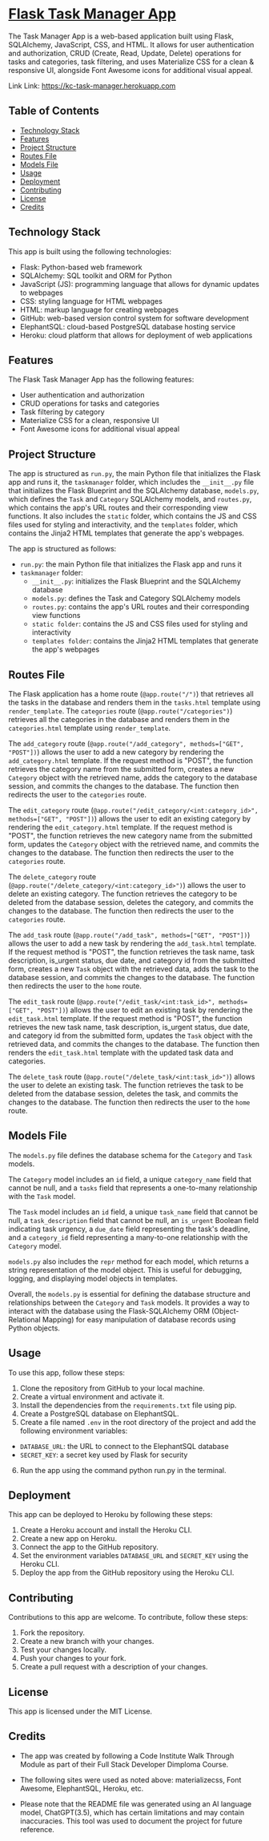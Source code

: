 # [Flask Task Manager App](https://kc-task-manager.herokuapp.com)
The Task Manager App is a web-based application built using Flask, SQLAlchemy, JavaScript, CSS, and HTML. It allows for user authentication and authorization, CRUD (Create, Read, Update, Delete) operations for tasks and categories, task filtering, and uses Materialize CSS for a clean & responsive UI, alongside Font Awesome icons for additional visual appeal.

  Link Link: https://kc-task-manager.herokuapp.com

## Table of Contents

- [Technology Stack](#technology-stack)
- [Features](#features)
- [Project Structure](#project-structure)
- [Routes File](#routes-file)
- [Models File](#models-file)
- [Usage](#usage)
- [Deployment](#deployment)
- [Contributing](#contributing)
- [License](#license)
- [Credits](#credits)

## Technology Stack
This app is built using the following technologies:

- Flask: Python-based web framework
- SQLAlchemy: SQL toolkit and ORM for Python
- JavaScript (JS): programming language that allows for dynamic updates to webpages
- CSS: styling language for HTML webpages
- HTML: markup language for creating webpages
- GitHub: web-based version control system for software development
- ElephantSQL: cloud-based PostgreSQL database hosting service
- Heroku: cloud platform that allows for deployment of web applications


## Features
The Flask Task Manager App has the following features:

- User authentication and authorization
- CRUD operations for tasks and categories
- Task filtering by category
- Materialize CSS for a clean, responsive UI
- Font Awesome icons for additional visual appeal


## Project Structure
The app is structured as `run.py`, the main Python file that initializes the Flask app and runs it, the `taskmanager` folder, which includes the `__init__.py` file that initializes the Flask Blueprint and the SQLAlchemy database, `models.py`, which defines the `Task` and `Category` SQLAlchemy models, and `routes.py`, which contains the app's URL routes and their corresponding view functions. It also includes the `static` folder, which contains the JS and CSS files used for styling and interactivity, and the `templates` folder, which contains the Jinja2 HTML templates that generate the app's webpages. 

The app is structured as follows:

- `run.py`: the main Python file that initializes the Flask app and runs it
- `taskmanager` folder:
  - `__init__.py`: initializes the Flask Blueprint and the SQLAlchemy database
  - `models.py`: defines the Task and Category SQLAlchemy models
  - `routes.py`: contains the app's URL routes and their corresponding view functions
  - `static folder`: contains the JS and CSS files used for styling and interactivity
  - `templates folder`: contains the Jinja2 HTML templates that generate the app's webpages


## Routes File

 The Flask application has a home route (`@app.route("/")`) that retrieves all the tasks in the database and renders them in the `tasks.html` template using `render_template`. The `categories` route (`@app.route("/categories")`) retrieves all the categories in the database and renders them in the `categories.html` template using `render_template`.

The `add_category` route (`@app.route("/add_category", methods=["GET", "POST"])`) allows the user to add a new category by rendering the `add_category.html` template. If the request method is "POST", the function retrieves the category name from the submitted form, creates a new `Category` object with the retrieved name, adds the category to the database session, and commits the changes to the database. The function then redirects the user to the `categories` route.

The `edit_category` route (`@app.route("/edit_category/<int:category_id>", methods=["GET", "POST"])`) allows the user to edit an existing category by rendering the `edit_category.html` template. If the request method is "POST", the function retrieves the new category name from the submitted form, updates the `Category` object with the retrieved name, and commits the changes to the database. The function then redirects the user to the `categories` route.

The `delete_category` route (`@app.route("/delete_category/<int:category_id>")`) allows the user to delete an existing category. The function retrieves the category to be deleted from the database session, deletes the category, and commits the changes to the database. The function then redirects the user to the `categories` route.

The `add_task` route (`@app.route("/add_task", methods=["GET", "POST"])`) allows the user to add a new task by rendering the `add_task.html` template. If the request method is "POST", the function retrieves the task name, task description, is_urgent status, due date, and category id from the submitted form, creates a new `Task` object with the retrieved data, adds the task to the database session, and commits the changes to the database. The function then redirects the user to the `home` route.

The `edit_task` route (`@app.route("/edit_task/<int:task_id>", methods=["GET", "POST"])`) allows the user to edit an existing task by rendering the `edit_task.html` template. If the request method is "POST", the function retrieves the new task name, task description, is_urgent status, due date, and category id from the submitted form, updates the `Task` object with the retrieved data, and commits the changes to the database. The function then renders the `edit_task.html` template with the updated task data and categories.

The `delete_task` route (`@app.route("/delete_task/<int:task_id>")`) allows the user to delete an existing task. The function retrieves the task to be deleted from the database session, deletes the task, and commits the changes to the database. The function then redirects the user to the `home` route.


## Models File

The `models.py` file defines the database schema for the `Category` and `Task` models. 

The `Category` model includes an `id` field, a unique `category_name` field that cannot be null, and a `tasks` field that represents a one-to-many relationship with the `Task` model. 

The `Task` model includes an `id` field, a unique `task_name` field that cannot be null, a `task_description` field that cannot be null, an `is_urgent` Boolean field indicating task urgency, a `due_date` field representing the task's deadline, and a `category_id` field representing a many-to-one relationship with the `Category` model.

`models.py` also includes the `repr` method for each model, which returns a string representation of the model object. This is useful for debugging, logging, and displaying model objects in templates.

Overall, the `models.py` is essential for defining the database structure and relationships between the `Category` and `Task` models. It provides a way to interact with the database using the Flask-SQLAlchemy ORM (Object-Relational Mapping) for easy manipulation of database records using Python objects.

## Usage
To use this app, follow these steps:

1. Clone the repository from GitHub to your local machine.
2. Create a virtual environment and activate it.
3. Install the dependencies from the `requirements.txt` file using pip.
4. Create a PostgreSQL database on ElephantSQL.
5. Create a file named `.env` in the root directory of the project and add the following environment variables:
  - `DATABASE_URL`: the URL to connect to the ElephantSQL database
  - `SECRET_KEY`: a secret key used by Flask for security
6. Run the app using the command python run.py in the terminal.


## Deployment
This app can be deployed to Heroku by following these steps:

1. Create a Heroku account and install the Heroku CLI.
2. Create a new app on Heroku.
3. Connect the app to the GitHub repository.
4. Set the environment variables `DATABASE_URL` and `SECRET_KEY` using the Heroku CLI.
5. Deploy the app from the GitHub repository using the Heroku CLI.


## Contributing
Contributions to this app are welcome. To contribute, follow these steps:

1. Fork the repository.
2. Create a new branch with your changes.
3. Test your changes locally.
4. Push your changes to your fork.
5. Create a pull request with a description of your changes.


## License
This app is licensed under the MIT License.

## Credits
- The app was created by following a Code Institute Walk Through Module as part of their Full Stack Developer Dimploma Course. 

- The following sites were used as noted above: materializecss, Font Awesome, ElephantSQL, Heroku, etc. 

- Please note that the README file was generated using an AI language model, ChatGPT(3.5), which has certain limitations and may contain inaccuracies. This tool was used to document the project for future reference. 
